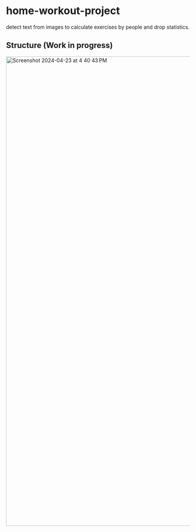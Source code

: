 # home-workout-project
detect text from images to calculate exercises by people and drop statistics.

## Structure (Work in progress)
<img width="1282" alt="Screenshot 2024-04-23 at 4 40 43 PM" src="https://github.com/JCruz-Dev/home-workout-project/assets/13596890/d9bcde0a-dd89-4532-892b-279ecfccd905">

